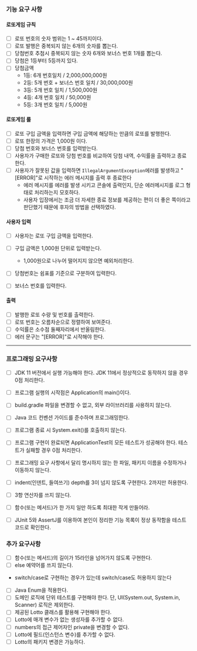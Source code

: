 ### 기능 요구 사항

#### 로또게임 규칙
- [ ] 로또 번호의 숫자 범위는 1 ~ 45까지이다.
- [ ]  로또 발행은 중복되지 않는 6개의 숫자를 뽑는다.
- [ ]  당첨번호 추첨시 중복되지 않는 숫자 6개와 보너스 번호 1개를 뽑는다.
- [ ]  당첨은 1등부터 5등까지 있다.
- [ ]  당첨금액
    - 1등: 6개 번호일치 / 2,000,000,000원
    - 2등: 5개 번호 + 보너스 번호 일치 / 30,000,000원
    - 3등: 5개 번호 일치 / 1,500,000원
    - 4등: 4개 번호 일치 / 50,000원
    - 5등: 3개 번호 일치 / 5,000원

#### 로또게임 룰
- [ ]  로또 구입 금액을 입력하면 구입 금액에 해당하는 만큼의 로또를 발행한다.
- [ ]  로또 한장의 가격은 1,000원 이다.
- [ ]  당첨 번호와 보너스 번호를 입력받는다.
- [ ]  사용자가 구매한 로또와 당첨 번호를 비교하여 당첨 내역, 수익률을 출력하고 종료한다.
- [ ]  사용자가 잘못된 값을 입력하면 `IllegalArgumentException`에러를 발생하고 "[ERROR]"로 시작하는 에러 메시지를 출력 후 종료한다
    - 에러 메시지를 에러를 발생 시키고 콘솔에 출력인지, 단순 에러메시지를 로그 형태로 처리하는지 모호하다.
    - 사용자 입장에서는 조금 더 자세한 종료 정보를 제공하는 편이 더 좋은 쪽이라고 판단했기 때문에 후자의 방법을 선택하였다.


#### 사용자 입력
- [ ]  사용자는 로또 구입 금액을 입력한다.
- [ ]  구입 금액은 1,000원 단위로 입력받는다.
    - 1,000원으로 나누어 떨어지지 않으면 예외처리한다.
- [ ]  당첨번호는 쉼표를 기준으로 구분하여 입력한다.
- [ ]  보너스 번호를 입력한다.


#### 출력
- [ ]  발행한 로또 수량 및 번호를 출력한다.
- [ ]  로또 번호는 오름차순으로 정렬하여 보여준다.
- [ ]  수익률은 소수점 둘째자리에서 반올림한다.
- [ ]  에러 문구는 "[ERROR]"로 시작해야 한다.
---
### 프로그래밍 요구사항
- [ ]  JDK 11 버전에서 실행 가능해야 한다. JDK 11에서 정상적으로 동작하지 않을 경우 0점 처리한다.
- [ ]  프로그램 실행의 시작점은 Application의 main()이다.
- [ ]  build.gradle 파일을 변경할 수 없고, 외부 라이브러리를 사용하지 않는다.
- [ ]  Java 코드 컨벤션 가이드를 준수하며 프로그래밍한다.
- [ ]  프로그램 종료 시 System.exit()를 호출하지 않는다.
- [ ]  프로그램 구현이 완료되면 ApplicationTest의 모든 테스트가 성공해야 한다. 테스트가 실패할 경우 0점 처리한다.
- [ ]  프로그래밍 요구 사항에서 달리 명시하지 않는 한 파일, 패키지 이름을 수정하거나 이동하지 않는다.
- [ ]  indent(인덴트, 들여쓰기) depth를 3이 넘지 않도록 구현한다. 2까지만 허용한다.
- [ ]  3항 연산자를 쓰지 않는다.
- [ ]  함수(또는 메서드)가 한 가지 일만 하도록 최대한 작게 만들어라.
- [ ]  JUnit 5와 AssertJ를 이용하여 본인이 정리한 기능 목록이 정상 동작함을 테스트 코드로 확인한다.


### 추가 요구사항
- [ ]  함수(또는 메서드)의 길이가 15라인을 넘어가지 않도록 구현한다.
- [ ]  else 예약어를 쓰지 않는다.
 - switch/case로 구현하는 경우가 있는데 switch/case도 허용하지 않는다
- [ ]  Java Enum을 적용한다.
- [ ]  도메인 로직에 단위 테스트를 구현해야 한다. 단, UI(System.out, System.in, Scanner) 로직은 제외한다. 
- [ ]  제공된 Lotto 클래스를 활용해 구현해야 한다.
- [ ]  Lotto에 매개 변수가 없는 생성자를 추가할 수 없다.
- [ ]  numbers의 접근 제어자인 private을 변경할 수 없다.
- [ ]  Lotto에 필드(인스턴스 변수)를 추가할 수 없다.
- [ ]  Lotto의 패키지 변경은 가능하다.